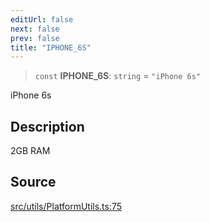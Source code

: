 ```yaml
---
editUrl: false
next: false
prev: false
title: "IPHONE_6S"
---
```


> `const` **IPHONE\_6S**: `string` = `"iPhone 6s"`

iPhone 6s

## Description

2GB RAM

## Source

[src/utils/PlatformUtils.ts:75](https://github.com/relishinc/dill-pixel/blob/c79d8e8552aaa0f13a29535c819ae67d025b4669/src/utils/PlatformUtils.ts#L75)
